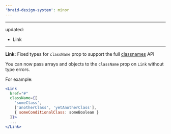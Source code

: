 ```yaml
---
'braid-design-system': minor
---
```


---
updated:
  - Link
---

**Link:** Fixed types for `className` prop to support the full [classnames](https://www.npmjs.com/package/classnames) API

You can now pass arrays and objects to the `className` prop on `Link` without type errors.

For example:

```jsx
<Link
  href="#"
  className={[
    'someClass',
    ['anotherClass', 'yetAnotherClass'],
    { someConditionalClass: someBoolean }
  ]}>
  ...
</Link>
```

